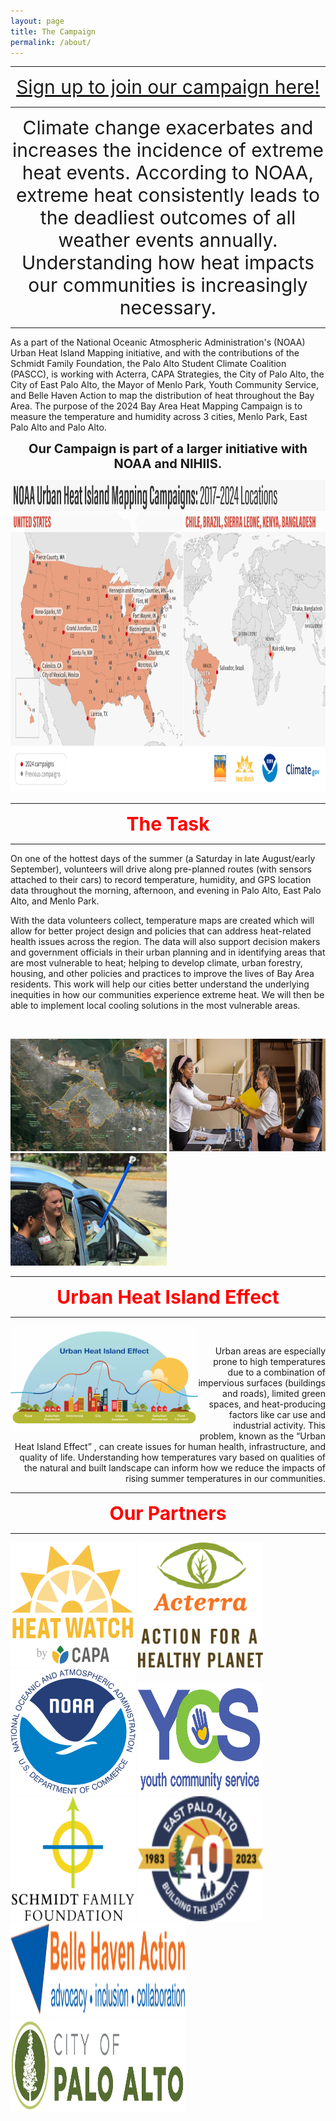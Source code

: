 ```yaml
---
layout: page
title: The Campaign
permalink: /about/
---
```


-------------------------------------------------------------------------------------------------------------------------------------------------------

<p align="center">
  <span style="color:red;font-size:30px;"><a href="https://docs.google.com/forms/d/e/1FAIpQLSefdzT36AMtDJTZoYf4KSVVTP8T2kH7KcHr3QkAhTYELuy9bg/viewform">Sign up to join our campaign here!</a>  </span>
</p>

-------------------------------------------------------------------------------------------------------------------------------------------------------

<p align="center">
<span style="font-size:30px;"> Climate change exacerbates and increases the incidence of extreme heat events. According to NOAA, extreme heat consistently leads to the deadliest outcomes of all weather events annually. Understanding how heat impacts our communities is increasingly necessary. </span>
</p>

------------------------------------------------------------------------------------------------------------------------------------------------------------------------------------------------------------------------------------------------------------------------------------------------------


As a part of the National Oceanic Atmospheric Administration's (NOAA) Urban Heat Island Mapping initiative, and with the contributions of the Schmidt Family Foundation, the Palo Alto Student Climate Coalition (PASCC), is working with Acterra, CAPA Strategies, the City of Palo Alto, the City of East Palo Alto, the Mayor of Menlo Park, Youth Community Service, and Belle Haven Action to map the distribution of heat throughout the Bay Area. The purpose of the 2024 Bay Area Heat Mapping Campaign is to measure the temperature and humidity across 3 cities, Menlo Park, East Palo Alto and Palo Alto.

<p align="center">
<span style="font-weight:700;font-size:20px"> Our Campaign is part of a larger initiative with NOAA and NIHIIS. </span>
</p>

<p align="center">
<img src="https://raw.githubusercontent.com/kmualim/bayareaheatmapping2024/master/images/urban_heat_campaign.png" height="500" width="800">
</p>

-----------------------------------------------------------------------------------------------------------------------------------------------

<p align="center">
<span style="color:red;font-weight:700;font-size:30px"> The Task </span>
</p>

-----------------------------------------------------------------------------------------------------------------------------------------------


On one of the hottest days of the summer (a Saturday in late August/early September), volunteers will drive along pre-planned routes (with sensors attached to their cars) to record temperature, humidity, and GPS location data throughout the morning, afternoon, and evening in Palo Alto, East Palo Alto, and Menlo Park.

With the data volunteers collect, temperature maps are created which will allow for better project design and policies that can address heat-related health issues across the region. The data will also support decision makers and government officials in their urban planning and in identifying areas that are most vulnerable to heat; helping to develop climate, urban forestry, housing, and other policies and practices to improve the lives of Bay Area residents. This work will help our cities better understand the underlying inequities in how our communities experience extreme heat. We will then be able to implement local cooling solutions in the most vulnerable areas.

<br> 

<p align='left'>
<img src="https://raw.githubusercontent.com/kmualim/bayareaheatmapping2024/master/images/mapped_regions.png" height="180" width="250" style="border: 2px white">
<img src="https://raw.githubusercontent.com/kmualim/bayareaheatmapping2024/master/images/progressive_church.jpeg" height="180" width="250" style="border: 2px white">
<img src="https://raw.githubusercontent.com/kmualim/bayareaheatmapping2024/master/images/sensor-image.jpeg" height="180" width="250" style="border: 2px white">
</p>

-----------------------------------------------------------------------------------------------------------------------------------------------

<p align="center">
<span style="color:red;font-weight:700;font-size:30px"> Urban Heat Island Effect </span>
</p>

-----------------------------------------------------------------------------------------------------------------------------------------------

<img src="https://raw.githubusercontent.com/kmualim/bayareaheatmapping2024/master/images/uhi-effect.png" align="left" height="170" width="300" style="border: 2px white"> &nbsp;


<p align="right"> Urban areas are especially prone to high temperatures due to a combination of impervious surfaces (buildings and roads), limited green spaces, and  heat-producing factors like car use and industrial activity. This problem, known as the “Urban Heat Island Effect” , can create issues for human health, infrastructure, and quality of life. Understanding how temperatures vary based on qualities of the natural and built landscape can inform how we reduce the impacts of rising summer temperatures in our communities. 
</p>

-----------------------------------------------------------------------------------------------------------------------------------------------

<p align="center">
<span style="color:red;font-weight:700;font-size:30px"> Our Partners </span>
</p>

-----------------------------------------------------------------------------------------------------------------------------------------------

<p float="left">
  
  <img src="https://raw.githubusercontent.com/kmualim/bayareaheatmapping2024/master/images/heatwatch.png" height="200" width="200" style="border: 10px white">
  <img src="https://raw.githubusercontent.com/kmualim/bayareaheatmapping2024/master/images/Acterra.png" height="200" width="200" style="border: 10px white" >
  <img src="https://raw.githubusercontent.com/kmualim/bayareaheatmapping2024/master/images/NOAA.png" height="200" width="200" style="border: 10px white">
  <img src="https://raw.githubusercontent.com/kmualim/bayareaheatmapping2024/master/images/YCS.webp" height="180" width="200" style="border: 10px white">
  <img src="https://raw.githubusercontent.com/kmualim/bayareaheatmapping2024/master/images/schmidtlogo.png" height="200" width="200" style="border: 10px white">
  <img src="https://raw.githubusercontent.com/kmualim/bayareaheatmapping2024/master/images/east_pa.png" height="200" width="200" style="border: 10px white">
  <img src="https://raw.githubusercontent.com/kmualim/bayareaheatmapping2024/master/images/belle_haven.webp" height="150" width="280" style="border: 10px white">
  <img src="https://raw.githubusercontent.com/kmualim/bayareaheatmapping2024/master/images/palo_alto.png" height="150" width="280" style="border: 10px white">
  
</p>
